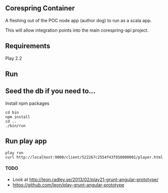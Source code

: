 ## Corespring Container

A fleshing out of the POC node app (author dog) to run as a scala app.

This will allow integration points into the main corespring-api project.

## Requirements 

Play 2.2


## Run

## Seed the db if you need to...
Install npm packages

    cd bin
    npm install
    cd ..
    ./bin/run

## Run play app

    play run
    curl http://localhost:9000/client/522267c2554f43f858000001/player.html
    
    
#### TODO

* Look at http://leon.radley.se/2013/02/play21-grunt-angular-prototype/
* https://github.com/leon/play-grunt-angular-prototype

